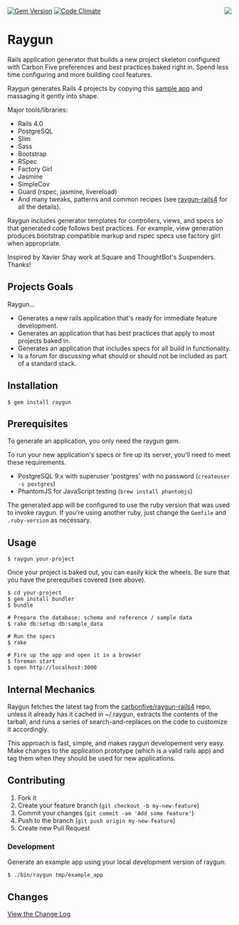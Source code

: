 [![Gem Version](https://badge.fury.io/rb/raygun.png)](http://badge.fury.io/rb/raygun)
[![Code Climate](https://codeclimate.com/github/carbonfive/raygun.png)](https://codeclimate.com/github/carbonfive/raygun)
<img src="https://raw.github.com/carbonfive/raygun/master/marvin.jpg" align="right"/>

# Raygun

Rails application generator that builds a new project skeleton configured with Carbon Five preferences and
best practices baked right in. Spend less time configuring and more building cool features.

Raygun generates Rails 4 projects by copying this [sample app](https://github.com/carbonfive/raygun-rails4)
and massaging it gently into shape.

Major tools/libraries:

* Rails 4.0
* PostgreSQL
* Slim
* Sass
* Bootstrap
* RSpec
* Factory Girl
* Jasmine
* SimpleCov
* Guard (rspec, jasmine, livereload)
* And many tweaks, patterns and common recipes (see [raygun-rails4](https://github.com/carbonfive/raygun-rails4) for all the details).

Raygun includes generator templates for controllers, views, and specs so that generated code follows best
practices. For example, view generation produces bootstrap compatible markup and rspec specs use factory
girl when appropriate.

Inspired by Xavier Shay work at Square and ThoughtBot's Suspenders. Thanks!

## Projects Goals

Raygun...

* Generates a new rails application that's ready for immediate feature development.
* Generates an application that has best practices that apply to most projects baked in.
* Generates an application that includes specs for all build in functionality.
* Is a forum for discussing what should or should not be included as part of a standard stack.

## Installation

    $ gem install raygun

## Prerequisites

To generate an application, you only need the raygun gem.

To run your new application's specs or fire up its server, you'll need to meet these requirements.

* PostgreSQL 9.x with superuser 'postgres' with no password (```createuser -s postgres```)
* PhantomJS for JavaScript testing (```brew install phantomjs```)

The generated app will be configured to use the ruby version that was used to invoke raygun. If you're using
another ruby, just change the ```Gemfile``` and ```.ruby-version``` as necessary.

## Usage

    $ raygun your-project

Once your project is baked out, you can easily kick the wheels. Be sure that you have the prerequities
covered (see above).

    $ cd your-project
    $ gem install bundler
    $ bundle

    # Prepare the database: schema and reference / sample data
    $ rake db:setup db:sample_data

    # Run the specs
    $ rake

    # Fire up the app and open it in a browser
    $ foreman start
    $ open http://localhost:3000

## Internal Mechanics

Raygun fetches the latest tag from the [carbonfive/raygun-rails4](https://github.com/carbonfive/raygun-rails4)
repo, unless it already has it cached in ~/.raygun, extracts the contents of the tarball, and runs a series of
search-and-replaces on the code to customize it accordingly.

This approach is fast, simple, and makes raygun developement very easy. Make changes to the application
prototype (which is a valid rails app) and tag them when they should be used for new applications.

## Contributing

1. Fork it
2. Create your feature branch (`git checkout -b my-new-feature`)
3. Commit your changes (`git commit -am 'Add some feature'`)
4. Push to the branch (`git push origin my-new-feature`)
5. Create new Pull Request

### Development

Generate an example app using your local development version of raygun:

    $ ./bin/raygun tmp/example_app

## Changes

[View the Change Log](https://github.com/carbonfive/raygun/tree/master/CHANGES.md)
